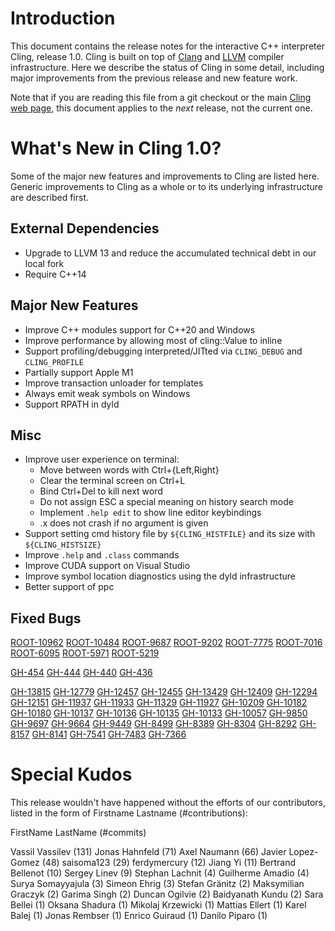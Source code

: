Introduction
============

This document contains the release notes for the interactive C++ interpreter
Cling, release 1.0. Cling is built on top of [Clang](http://clang.llvm.org) and
[LLVM](http://llvm.org>) compiler infrastructure. Here we
describe the status of Cling in some detail, including major
improvements from the previous release and new feature work.

Note that if you are reading this file from a git checkout or the main
[Cling web page](https://rawgit.com/root-project/cling/master/www/index.html),
this document applies to the *next* release, not the current one.

What's New in Cling 1.0?
========================

Some of the major new features and improvements to Cling are listed
here. Generic improvements to Cling as a whole or to its underlying
infrastructure are described first.

External Dependencies
---------------------
* Upgrade to LLVM 13 and reduce the accumulated technical debt in our local fork
* Require C++14


Major New Features
------------------
* Improve C++ modules support for C++20 and Windows
* Improve performance by allowing most of cling::Value to inline
* Support profiling/debugging interpreted/JITted via `CLING_DEBUG` and
  `CLING_PROFILE`
* Partially support Apple M1
* Improve transaction unloader for templates
* Always emit weak symbols on Windows
* Support RPATH in dyld



Misc
----
* Improve user experience on terminal:
  - Move between words with Ctrl+{Left,Right}
  - Clear the terminal screen on Ctrl+L
  - Bind Ctrl+Del to kill next word
  - Do not assign ESC a special meaning on history search mode
  - Implement `.help edit` to show line editor keybindings
  - .x does not crash if no argument is given
* Support setting cmd history file by `${CLING_HISTFILE}` and its size with
  `${CLING_HISTSIZE}`
* Improve `.help` and `.class` commands
* Improve CUDA support on Visual Studio
* Improve symbol location diagnostics using the dyld infrastructure
* Better support of ppc


Fixed Bugs
----------
[ROOT-10962](https://sft.its.cern.ch/jira/browse/ROOT-10962)
[ROOT-10484](https://sft.its.cern.ch/jira/browse/ROOT-10484)
[ROOT-9687](https://sft.its.cern.ch/jira/browse/ROOT-9687)
[ROOT-9202](https://sft.its.cern.ch/jira/browse/ROOT-9202)
[ROOT-7775](https://sft.its.cern.ch/jira/browse/ROOT-7775)
[ROOT-7016](https://sft.its.cern.ch/jira/browse/ROOT-7016)
[ROOT-6095](https://sft.its.cern.ch/jira/browse/ROOT-6095)
[ROOT-5971](https://sft.its.cern.ch/jira/browse/ROOT-5971)
[ROOT-5219](https://sft.its.cern.ch/jira/browse/ROOT-5219)

[GH-454](https://github.com/root-project/cling/issues/454)
[GH-444](https://github.com/root-project/cling/issues/444)
[GH-440](https://github.com/root-project/cling/issues/440)
[GH-436](https://github.com/root-project/cling/issues/436)

[GH-13815](https://github.com/root-project/root/issues/13815)
[GH-12779](https://github.com/root-project/root/issues/12779)
[GH-12457](https://github.com/root-project/root/issues/12457)
[GH-12455](https://github.com/root-project/root/issues/12455)
[GH-13429](https://github.com/root-project/root/issues/13429)
[GH-12409](https://github.com/root-project/root/issues/12409)
[GH-12294](https://github.com/root-project/root/issues/12294)
[GH-12151](https://github.com/root-project/root/issues/12151)
[GH-11937](https://github.com/root-project/root/issues/11937)
[GH-11933](https://github.com/root-project/root/issues/11933)
[GH-11329](https://github.com/root-project/root/issues/11329)
[GH-11927](https://github.com/root-project/root/issues/11927)
[GH-10209](https://github.com/root-project/root/issues/10209)
[GH-10182](https://github.com/root-project/root/issues/10182)
[GH-10180](https://github.com/root-project/root/issues/10180)
[GH-10137](https://github.com/root-project/root/issues/10137)
[GH-10136](https://github.com/root-project/root/issues/10136)
[GH-10135](https://github.com/root-project/root/issues/10135)
[GH-10133](https://github.com/root-project/root/issues/10133)
[GH-10057](https://github.com/root-project/root/issues/10057)
[GH-9850](https://github.com/root-project/root/issues/9850)
[GH-9697](https://github.com/root-project/root/issues/9697)
[GH-9664](https://github.com/root-project/root/issues/9664)
[GH-9449](https://github.com/root-project/root/issues/9449)
[GH-8499](https://github.com/root-project/root/issues/8499)
[GH-8389](https://github.com/root-project/root/issues/8389)
[GH-8304](https://github.com/root-project/root/issues/8304)
[GH-8292](https://github.com/root-project/root/issues/8292)
[GH-8157](https://github.com/root-project/root/issues/8157)
[GH-8141](https://github.com/root-project/root/issues/8141)
[GH-7541](https://github.com/root-project/root/issues/7541)
[GH-7483](https://github.com/root-project/root/issues/7483)
[GH-7366](https://github.com/root-project/root/issues/7366)

<!---Get release bugs
git log v0.9..master | grep 'ROOT-' | sed -E \
  's,^.*(ROOT-[0-9]+).*$,[\1]\(https://sft.its.cern.ch/jira/browse/\1\),' | \
  sort | uniq
--->
<!---Standard MarkDown doesn't support neither variables nor <base>
[ROOT-XXX](https://sft.its.cern.ch/jira/browse/ROOT-XXX)
--->

<!---Additional Information
----------------------
A wide variety of additional information is available on the
[Cling web page](http://root.cern/cling). The web page contains versions of
the API documentation which are up-to-date with the git version of the source
code. You can access versions of these documents specific to this release by
going into the “clang/docs/” directory in the Cling source tree.

If you have any questions or comments about Cling, please feel free to contact
us via the mailing list.--->


Special Kudos
=============
This release wouldn't have happened without the efforts of our contributors,
listed in the form of Firstname Lastname (#contributions):

FirstName LastName (#commits)

Vassil Vassilev (131)
Jonas Hahnfeld (71)
Axel Naumann (66)
Javier Lopez-Gomez (48)
saisoma123 (29)
ferdymercury (12)
Jiang Yi (11)
Bertrand Bellenot (10)
Sergey Linev (9)
Stephan Lachnit (4)
Guilherme Amadio (4)
Surya Somayyajula (3)
Simeon Ehrig (3)
Stefan Gränitz (2)
Maksymilian Graczyk (2)
Garima Singh (2)
Duncan Ogilvie (2)
Baidyanath Kundu (2)
Sara Bellei (1)
Oksana Shadura (1)
Mikolaj Krzewicki (1)
Mattias Ellert (1)
Karel Balej (1)
Jonas Rembser (1)
Enrico Guiraud (1)
Danilo Piparo (1)

<!---Find contributor list for this release
git log --pretty=format:"%an"  v0.9...master | sort | uniq -c | sort -rn |\
  sed -E 's,^ *([0-9]+) (.*)$,\2 \(\1\),'
--->
